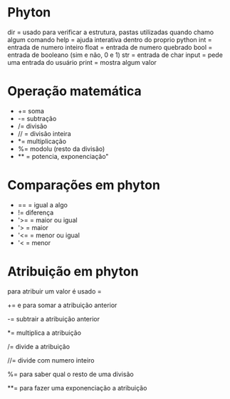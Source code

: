 # Phyton

dir = usado para verificar a estrutura, pastas utilizadas quando chamo algum comando
help = ajuda interativa dentro do proprio python
int = entrada de numero inteiro
float = entrada de numero quebrado
bool = entrada de booleano (sim e não, 0 e 1)
str = entrada de char
input = pede uma entrada do usuário
print = mostra algum valor

# Operação matemática
- += soma
- -= subtração
- /= divisão
- // = divisão inteira
- *= multiplicação
- %= modolu (resto da divisão)
- ** = potencia, exponenciação"

# Comparações em phyton
- == = igual a algo
- != diferença
- '>= = maior ou igual
- '> = maior
- '<= = menor ou igual
- '< = menor

# Atribuição em phyton
para atribuir um valor é usado =

+= e para somar a atribuição anterior

-= subtrair a atribuição anterior

*= multiplica a atribuição

/= divide a atribuição

//= divide com numero inteiro

%= para saber qual o resto de uma divisão

**= para fazer uma exponenciação a atribuição
